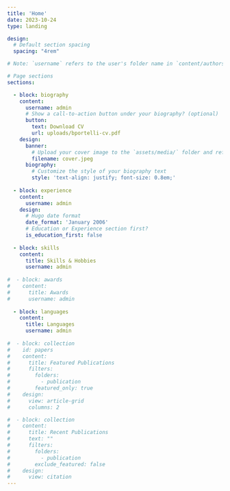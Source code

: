 ```yaml
---
title: 'Home'
date: 2023-10-24
type: landing

design:
  # Default section spacing
  spacing: "4rem"

# Note: `username` refers to the user's folder name in `content/authors/`

# Page sections
sections:

  - block: biography
    content:
      username: admin
      # Show a call-to-action button under your biography? (optional)
      button:
        text: Download CV
        url: uploads/bportelli-cv.pdf
    design:
      banner:
        # Upload your cover image to the `assets/media/` folder and reference it here
        filename: cover.jpeg
      biography:
        # Customize the style of your biography text
        style: 'text-align: justify; font-size: 0.8em;'
        
  - block: experience
    content:
      username: admin
    design:
      # Hugo date format
      date_format: 'January 2006'
      # Education or Experience section first?
      is_education_first: false
      
  - block: skills
    content:
      title: Skills & Hobbies
      username: admin
      
#  - block: awards
#    content:
#      title: Awards
#      username: admin
      
  - block: languages
    content:
      title: Languages
      username: admin
    
#  - block: collection
#    id: papers
#    content:
#      title: Featured Publications
#      filters:
#        folders:
#          - publication
#        featured_only: true
#    design:
#      view: article-grid
#      columns: 2

#  - block: collection
#    content:
#      title: Recent Publications
#      text: ""
#      filters:
#        folders:
#          - publication
#        exclude_featured: false
#    design:
#      view: citation
---
```


